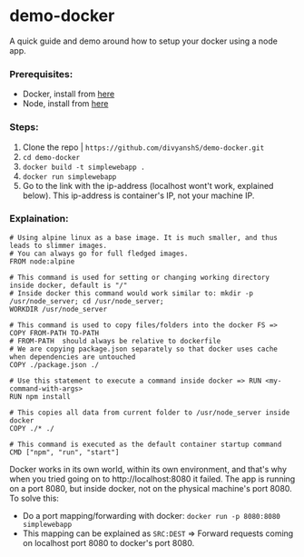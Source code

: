 # demo-docker

A quick guide and demo around how to setup your docker using a node app.

### Prerequisites:
- Docker, install from [here](https://docs.docker.com/engine/install/)
- Node, install from [here](https://nodejs.org/en/download/)

### Steps:
1. Clone the repo | `https://github.com/divyanshS/demo-docker.git`
1. `cd demo-docker`
1. `docker build -t simplewebapp .`
1. `docker run simplewebapp`
1. Go to the link with the ip-address (localhost wont't work, explained below). This ip-address is container's IP, not your machine IP.

### Explaination:
```
# Using alpine linux as a base image. It is much smaller, and thus leads to slimmer images.
# You can always go for full fledged images.
FROM node:alpine

# This command is used for setting or changing working directory inside docker, default is "/"
# Inside docker this command would work similar to: mkdir -p /usr/node_server; cd /usr/node_server;
WORKDIR /usr/node_server

# This command is used to copy files/folders into the docker FS => COPY FROM-PATH TO-PATH
# FROM-PATH  should always be relative to dockerfile
# We are copying package.json separately so that docker uses cache when dependencies are untouched
COPY ./package.json ./

# Use this statement to execute a command inside docker => RUN <my-command-with-args>
RUN npm install

# This copies all data from current folder to /usr/node_server inside docker
COPY ./* ./

# This command is executed as the default container startup command
CMD ["npm", "run", "start"]
```

Docker works in its own world, within its own environment, and that's why when you tried going on to http://localhost:8080 it failed. The app is running on a port 8080, but inside docker, not on the physical machine's port 8080. To solve this:
- Do a port mapping/forwarding with docker: `docker run -p 8080:8080 simplewebapp`
- This mapping can be explained as `SRC:DEST` => Forward requests coming on localhost port 8080 to docker's port 8080.
